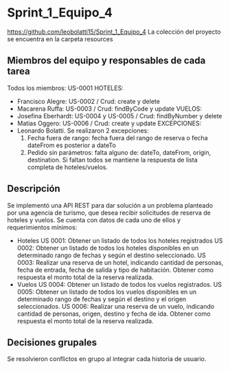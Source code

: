 # Sprint_1_Equipo_4
https://github.com/leobolatti15/Sprint_1_Equipo_4
La colección del proyecto se encuentra en la carpeta resources

## Miembros del equipo y responsables de cada tarea
Todos los miembros: US-0001
HOTELES:
- Francisco Alegre: US-0002 / Crud: create y delete
- Macarena Ruffa: US-0003 / Crud: findByCode y update
VUELOS:
- Josefina Eberhardt: US-0004 y US-0005 / Crud: findByNumber y delete
- Matias Oggero: US-0006 / Crud: create y update
EXCEPCIONES: 
- Leonardo Bolatti. Se realizaron 2 excepciones:
  1) Fecha fuera de rango: fecha fuera del rango de reserva o fecha dateFrom es posterior a dateTo
  2) Pedido sin parámetros: falta alguno de: dateTo, dateFrom, origin, destination. Si faltan todos se mantiene la respuesta de lista completa de hoteles/vuelos.

## Descripción
Se implementó una API REST para dar solución a un problema planteado por una agencia de turismo, que desea recibir solicitudes de reserva de hoteles y vuelos. 
Se cuenta con datos de cada uno de ellos y requerimientos mínimos: 
- Hoteles
US 0001: Obtener un listado de todos los hoteles registrados
US 0002: Obtener un listado de todos los hoteles disponibles en un determinado rango de fechas y según el destino seleccionado. 
US 0003: Realizar una reserva de un hotel, indicando cantidad de personas, fecha de entrada, fecha de salida y tipo de habitación. Obtener como respuesta el monto total de la reserva realizada.
- Vuelos
US 0004: Obtener un listado de todos los vuelos registrados.
US 0005: Obtener un listado de todos los vuelos disponibles en un determinado rango de fechas y según el destino y el origen seleccionados. 
US 0006: Realizar una reserva de un vuelo, indicando cantidad de personas, origen, destino y fecha de ida. Obtener como respuesta el monto total de la reserva realizada.

## Decisiones grupales
Se resolvieron conflictos en grupo al integrar cada historia de usuario.
